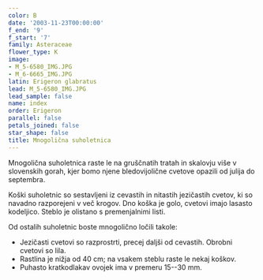 ```yaml
---
color: B
date: '2003-11-23T00:00:00'
f_end: '9'
f_start: '7'
family: Asteraceae
flower_type: K
image:
- M_5-6580_IMG.JPG
- M_6-6665_IMG.JPG
latin: Erigeron glabratus
lead: M_5-6580_IMG.JPG
lead_sample: false
name: index
order: Erigeron
parallel: false
petals_joined: false
star_shape: false
title: Mnogolična suholetnica
---
```

Mnogolična suholetnica raste le na gruščnatih tratah in skalovju više v slovenskih gorah, kjer bomo njene bledovijolične cvetove opazili od julija do septembra.

Koški suholetnic so sestavljeni iz cevastih in nitastih jezičastih cvetov, ki so navadno razporejeni v več krogov. Dno koška je golo, cvetovi imajo lasasto kodeljico. Steblo je olistano s premenjalnimi listi.

Od ostalih suholetnic boste mnogolično ločili takole:

-   Jezičasti cvetovi so razprostrti, precej daljši od cevastih. Obrobni cvetovi so lila.
-   Rastlina je nižja od 40 cm; na vsakem steblu raste le nekaj koškov.
-   Puhasto kratkodlakav ovojek ima v premeru 15--30 mm.
